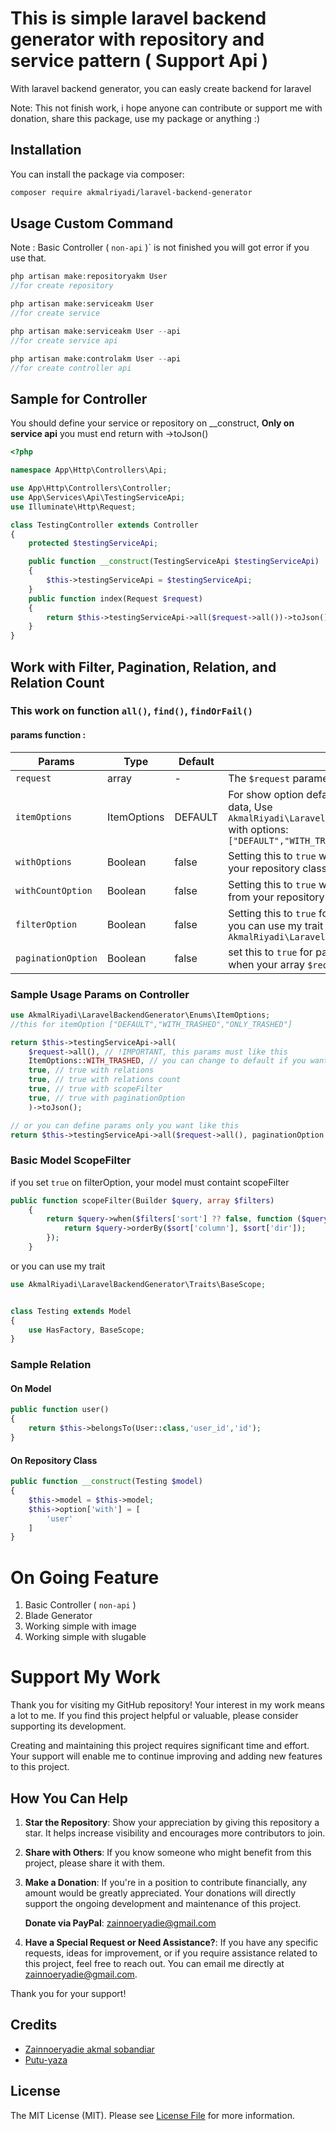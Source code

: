 # This is simple laravel backend generator with repository and service pattern ( Support Api )


With laravel backend generator, you can easly create backend for laravel

Note: This not finish work, i hope anyone can contribute or support me with donation, share this package, use my package or anything :)


## Installation

You can install the package via composer:

```bash
composer require akmalriyadi/laravel-backend-generator
```

## Usage Custom Command
Note :
Basic Controller ( `non-api` )` is not finished you will got error if you use that. 

```php
php artisan make:repositoryakm User
//for create repository

php artisan make:serviceakm User
//for create service

php artisan make:serviceakm User --api
//for create service api

php artisan make:controlakm User --api
//for create controller api
```

## Sample for Controller
You should define your service or repository on __construct, **Only on service api** you must end return with ->toJson()
```php
<?php

namespace App\Http\Controllers\Api;

use App\Http\Controllers\Controller;
use App\Services\Api\TestingServiceApi;
use Illuminate\Http\Request;

class TestingController extends Controller
{
    protected $testingServiceApi;

    public function __construct(TestingServiceApi $testingServiceApi)
    {
        $this->testingServiceApi = $testingServiceApi;
    }
    public function index(Request $request)
    {
        return $this->testingServiceApi->all($request->all())->toJson();
    }
}

```

## Work with Filter, Pagination, Relation, and Relation Count
### This work on function `all()`, `find()`, `findOrFail()`
#### params function :
| Params       | Type       | Default | Description                                                                                      |
|--------------|------------|---------|--------------------------------------------------------------------------------------------------|
| `request`    | array      | -       | The `$request` parameter should contain `$request->all()`.                                       |
| `itemOptions`| ItemOptions| DEFAULT       | For show option default, with trashed and only trashed data, Use `AkmalRiyadi\LaravelBackendGenerator\Enums\ItemOptions` with options: `["DEFAULT","WITH_TRASHED","ONLY_TRASHED"]` |
| `withOptions`| Boolean    | false       | Setting this to `true` will return relation references from your repository class `$this->option['with']`. |
|`withCountOption`| Boolean| false| Setting this to `true` will return relation count reference from your repository class `$this->option['withCount']`|
|`filterOption`| Boolean| false| Setting this to `true` for use ScopeFilter on your Model, or you can use my trait `AkmalRiyadi\LaravelBackendGenerator\Traits\BaseScope`|
|`paginationOption`| Boolean| false| set this to `true` for paginate your data, `this only work` when your array `$request` containt `limit` object|

### Sample Usage Params on **Controller**

```php
use AkmalRiyadi\LaravelBackendGenerator\Enums\ItemOptions;
//this for itemOption ["DEFAULT","WITH_TRASHED","ONLY_TRASHED"]

return $this->testingServiceApi->all(
    $request->all(), // !IMPORTANT, this params must like this
    ItemOptions::WITH_TRASHED, // you can change to default if you want show without trashed data
    true, // true with relations
    true, // true with relations count
    true, // true with scopeFilter
    true, // true with paginationOption
    )->toJson();

// or you can define params only you want like this
return $this->testingServiceApi->all($request->all(), paginationOption: true)
```
### Basic Model ScopeFilter
if you set `true` on filterOption, your model must containt scopeFilter
```php
public function scopeFilter(Builder $query, array $filters)
    {
        return $query->when($filters['sort'] ?? false, function ($query, $sort) {
            return $query->orderBy($sort['column'], $sort['dir']);
        });
    }
```
or you can use my trait 
```php
use AkmalRiyadi\LaravelBackendGenerator\Traits\BaseScope;


class Testing extends Model
{
    use HasFactory, BaseScope;
}
```
### Sample Relation 
#### **On Model**
```php
public function user()
{
    return $this->belongsTo(User::class,'user_id','id');
}
```
#### **On Repository Class**
```php
public function __construct(Testing $model)
{
    $this->model = $this->model;
    $this->option['with'] = [
        'user'
    ]
}
```
# On Going Feature
1. Basic Controller ( `non-api` )
2. Blade Generator
3. Working simple with image
4. Working simple with slugable

# Support My Work

Thank you for visiting my GitHub repository! Your interest in my work means a lot to me. If you find this project helpful or valuable, please consider supporting its development. 

Creating and maintaining this project requires significant time and effort. Your support will enable me to continue improving and adding new features to this project.

## How You Can Help

1. **Star the Repository**: Show your appreciation by giving this repository a star. It helps increase visibility and encourages more contributors to join.

2. **Share with Others**: If you know someone who might benefit from this project, please share it with them.

3. **Make a Donation**: If you're in a position to contribute financially, any amount would be greatly appreciated. Your donations will directly support the ongoing development and maintenance of this project.

   **Donate via PayPal**: [zainnoeryadie@gmail.com](https://www.paypal.com/paypalme/zainnoeryadie)

4. **Have a Special Request or Need Assistance?**: If you have any specific requests, ideas for improvement, or if you require assistance related to this project, feel free to reach out. You can email me directly at [zainnoeryadie@gmail.com](mailto:zainnoeryadie@gmail.com).

Thank you for your support!


## Credits

- [Zainnoeryadie akmal sobandiar](https://github.com/akmalriyadi)
- [Putu-yaza](https://github.com/yaza-putu)

## License

The MIT License (MIT). Please see [License File](LICENSE.md) for more information.
